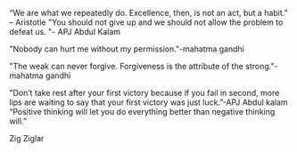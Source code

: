“We are what we repeatedly do. Excellence, then, is not an act, but a habit.” – Aristotle
"You should not give up and we should not allow the problem to defeat us. "- APJ Abdul Kalam

"Nobody can hurt me without my permission."-mahatma gandhi

"The weak can never forgive. Forgiveness is the attribute of the strong."-mahatma gandhi

"Don’t take rest after your first victory because if you fail in second, more lips are waiting to say that your first victory was just luck.”-APJ Abdul kalam
“Positive thinking will let you do everything better than negative thinking will.”

Zig Ziglar
